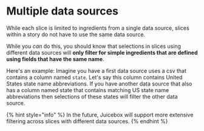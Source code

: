 # Multiple data sources

While each slice is limited to ingredients from a single data source, slices within a story do not have to use the same data source. 

While you _can_ do this, you should know that selections in slices using different data sources will **only filter for simple ingredients that are defined using fields that have the same name**.

Here's an example: Imagine you have a first data source uses a csv that contains a column named `state`. Let's say this column contains United States state name abbreviations. If you have another data source that also has a column named state that contains matching US state name abbreviations then selections of these states will filter the other data source.

{% hint style="info" %}
In the future, Juicebox will support more extensive filtering across slices with different data sources.
{% endhint %}

